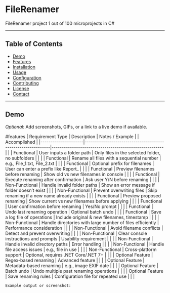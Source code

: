 # FileRenamer
FileRenamer project 1 out of 100 microprojects in C#

---

## Table of Contents
- [Demo](#demo)
- [Features](#features)
- [Installation](#installation)
- [Usage](#usage)
- [Configuration](#configuration)
- [Contributing](#contributing)
- [License](#license)
- [Contact](#contact)

---

## Demo
*Optional*: Add screenshots, GIFs, or a link to a live demo if available.

#features
| Requirement Type     | Description                                                | Notes / Example |                                     | Accomplished | 
|---------------------|-------------------------------------------------------------|-------------------------------------------------------|              |
| Functional           | User inputs a folder path                             		  | Only files in the selected folder, no subfolders |    |              |
| Functional           | Rename all files with a sequential number             		  | e.g., File_1.txt, File_2.txt |                        |              |
| Functional           | Optional prefix for filenames                         		  | User can enter a prefix like Report_ |                |              |
| Functional           | Preview filenames before renaming                     		  | Show old vs new filenames in console |                |              |
| Functional           | Execute renaming after confirmation                   		  | Ask user Y/N before renaming |                        |              |
| Non-Functional       | Handle invalid folder paths                           		  | Show an error message if folder doesn’t exist |       |              |
| Non-Functional       | Prevent overwriting files                             		  | Skip renaming if a new name already exists |          |              |
| Functional           | Preview proposed renaming                             		  | Show current vs new filenames before applying |       |              |
| Functional           | User confirmation before renaming                     		  | Yes/No prompt |                                       |              |
| Functional           | Undo last renaming operation                          		  | Optional batch undo |                                 |              |
| Functional           | Save a log file of operations                         		  | Include original & new filenames, timestamp |         |              |
| Non-Functional       | Handle directories with large number of files efficiently	| Performance consideration |                           |              |
| Non-Functional       | Avoid filename conflicts                                 	| Detect and prevent overwriting |                      |              |
| Non-Functional       | Clear console instructions and prompts                   	| Usability requirement |                               |              |
| Non-Functional       | Handle invalid directory paths                           	| Error handling |                                      |              |
| Non-Functional       | Handle file access issues                          		    | e.g., file in use |                                   |              |
| Non-Functional       | Cross-platform support                             		    | Optional, requires .NET Core/.NET 7+ |                |              |
| Optional Feature     | Regex-based renaming                               		    | Advanced feature |                                    |              |
| Optional Feature     | Metadata-based renaming                            		    | e.g., image EXIF date |                               |              |
| Optional Feature     | Batch undo                                         		    | Undo multiple past renaming operations |              |              |
| Optional Feature     | Save renaming rules                                		    | Configuration file for repeated use |                 |              |


```text
Example output or screenshot:

